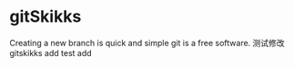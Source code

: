 gitSkikks
=========
Creating a new branch is quick and simple git is a free software.
测试修改
gitskikks add
test add
